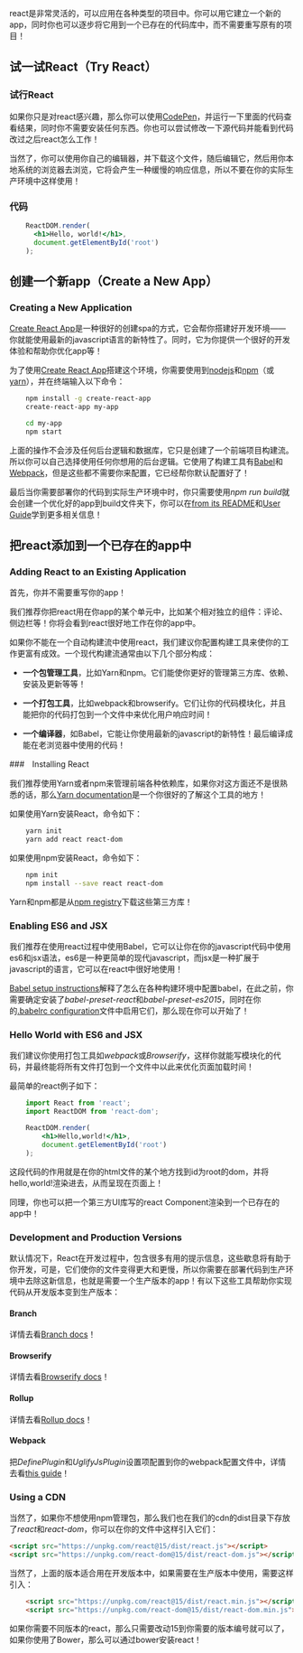 react是非常灵活的，可以应用在各种类型的项目中。你可以用它建立一个新的app，同时你也可以逐步将它用到一个已存在的代码库中，而不需要重写原有的项目！

## 试一试React（Try React）

### 试行React

如果你只是对react感兴趣，那么你可以使用[CodePen](http://codepen.io/gaearon/pen/rrpgNB?editors=0010)，并运行一下里面的代码查看结果，同时你不需要安装任何东西。你也可以尝试修改一下源代码并能看到代码改过之后react怎么工作！

当然了，你可以使用你自己的编辑器，并下载这个文件，随后编辑它，然后用你本地系统的浏览器去浏览，它将会产生一种缓慢的响应信息，所以不要在你的实际生产环境中这样使用！

### 代码

``` jsx
	ReactDOM.render(
	  <h1>Hello, world!</h1>,
	  document.getElementById('root')
	);

```

## 创建一个新app（Create a New App）

### Creating a New Application

[Create React App](https://github.com/facebookincubator/create-react-app)是一种很好的创建spa的方式，它会帮你搭建好开发环境——你就能使用最新的javascript语言的新特性了。同时，它为你提供一个很好的开发体验和帮助你优化app等！ 

为了使用[Create React App](https://github.com/facebookincubator/create-react-app)搭建这个环境，你需要使用到[nodejs](https://nodejs.org/)和[npm](https://www.npmjs.com/)（或[yarn](https://yarnpkg.com/en/)），并在终端输入以下命令：

```bash
	npm install -g create-react-app
	create-react-app my-app

	cd my-app
	npm start

```

上面的操作不会涉及任何后台逻辑和数据库，它只是创建了一个前端项目构建流。所以你可以自己选择使用任何你想用的后台逻辑。它使用了构建工具有[Babel](https://babeljs.io/)和[Webpack](https://webpack.github.io/)，但是这些都不需要你来配置，它已经帮你默认配置好了！

最后当你需要部署你的代码到实际生产环境中时，你只需要使用*npm run build*就会创建一个优化好的app到build文件夹下，你可以在[from its README](https://github.com/facebookincubator/create-react-app#create-react-app-)和[User Guide](https://github.com/facebookincubator/create-react-app/blob/master/packages/react-scripts/template/README.md#table-of-contents)学到更多相关信息！


## 把react添加到一个已存在的app中

### Adding React to an Existing Application

首先，你并不需要重写你的app！

我们推荐你把react用在你app的某个单元中，比如某个相对独立的组件：评论、侧边栏等！你将会看到react很好地工作在你的app中。

如果你不能在一个自动构建流中使用react，我们建议你配置构建工具来使你的工作更富有成效。一个现代构建流通常由以下几个部分构成：

* **一个包管理工具**，比如Yarn和npm。它们能使你更好的管理第三方库、依赖、安装及更新等等！

* **一个打包工具**，比如webpack和browserify。它们让你的代码模块化，并且能把你的代码打包到一个文件中来优化用户响应时间！


* **一个编译器**，如Babel，它能让你使用最新的javascript的新特性！最后编译成能在老浏览器中使用的代码！


###　Installing React

我们推荐使用Yarn或者npm来管理前端各种依赖库，如果你对这方面还不是很熟悉的话，那么[Yarn documentation](https://yarnpkg.com/en/docs/getting-started)是一个你很好的了解这个工具的地方！

如果使用Yarn安装React，命令如下：

```bash
	yarn init
	yarn add react react-dom
```

如果使用npm安装React，命令如下：

```bash
	npm init
	npm install --save react react-dom
```

Yarn和npm都是从[npm registry](https://www.npmjs.com/)下载这些第三方库！

### Enabling ES6 and JSX

我们推荐在使用react过程中使用Babel，它可以让你在你的javascript代码中使用es6和jsx语法，es6是一种更简单的现代javascript，而jsx是一种扩展于javascript的语言，它可以在react中很好地使用！

[Babel setup instructions](https://babeljs.io/docs/setup/)解释了怎么在各种构建环境中配置babel，在此之前，你需要确定安装了*babel-preset-react*和*babel-preset-es2015*，同时在你的[.babelrc configuration](http://babeljs.io/docs/usage/babelrc/)文件中启用它们，那么现在你可以开始了！

### Hello World with ES6 and JSX

我们建议你使用打包工具如*webpack*或*Browserify*，这样你就能写模块化的代码，并最终能将所有文件打包到一个文件中以此来优化页面加载时间！

最简单的react例子如下：

```jsx
	import React from 'react';
	import ReactDOM from 'react-dom';

	ReactDOM.render(
		<h1>Hello,world!</h1>,
		document.getElementById('root')
	);

```

这段代码的作用就是在你的html文件的某个地方找到id为root的dom，并将hello,world!渲染进去，从而呈现在页面上！

同理，你也可以把一个第三方UI库写的react Component渲染到一个已存在的app中！

### Development and Production Versions

默认情况下，React在开发过程中，包含很多有用的提示信息，这些歇息将有助于你开发，可是，它们使你的文件变得更大和更慢，所以你需要在部署代码到生产环境中去除这新信息，也就是需要一个生产版本的app！有以下这些工具帮助你实现代码从开发版本变到生产版本：

#### Branch

详情去看[Branch docs](http://brunch.io/docs/commands)！

#### Browserify

详情去看[Browserify docs](https://github.com/substack/node-browserify#usage)！

#### Rollup

详情去看[Rollup docs](https://github.com/rollup/rollup)！

#### Webpack

把*DefinePlugin*和*UglifyJsPlugin*设置项配置到你的webpack配置文件中，详情去看[this guide](https://webpack.js.org/guides/production-build/)！

### Using a CDN

当然了，如果你不想使用npm管理包，那么我们也在我们的cdn的dist目录下存放了*react*和*react-dom*，你可以在你的文件中这样引入它们：

```html
<script src="https://unpkg.com/react@15/dist/react.js"></script>
<script src="https://unpkg.com/react-dom@15/dist/react-dom.js"></script>
```

当然了，上面的版本适合用在开发版本中，如果需要在生产版本中使用，需要这样引入：

```html
	<script src="https://unpkg.com/react@15/dist/react.min.js"></script>
	<script src="https://unpkg.com/react-dom@15/dist/react-dom.min.js"></script>
```

如果你需要不同版本的react，那么只需要改动15到你需要的版本编号就可以了，如果你使用了Bower，那么可以通过bower安装react！
